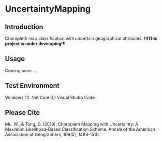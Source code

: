 # UncertaintyMapping

## Introduction

Choropleth map classification with uncertain geographical attributes.
**!!!This project is under developing!!!**

## Usage

Coming soon....

## Test Environment

Windows 10
.Net Core 3.1
Visual Studio Code

## Please Cite

Mu, W., & Tong, D. (2019). Choropleth Mapping with Uncertainty: A Maximum Likelihood–Based Classification Scheme. Annals of the American Association of Geographers, 109(5), 1493-1510.